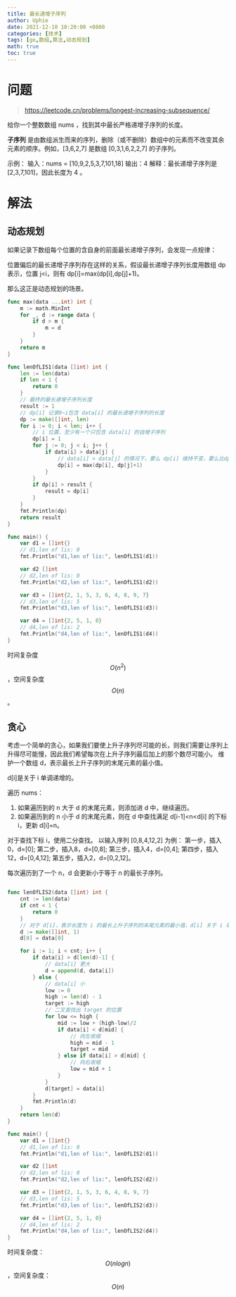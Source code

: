 ```yaml
---
title: 最长递增子序列
author: Uphie
date: 2021-12-10 10:20:00 +0800
categories: [技术]
tags: [go,数组,算法,动态规划]
math: true
toc: true
---
```


# 问题

> https://leetcode.cn/problems/longest-increasing-subsequence/

给你一个整数数组 nums ，找到其中最长严格递增子序列的长度。

**子序列** 是由数组派生而来的序列，删除（或不删除）数组中的元素而不改变其余元素的顺序。例如，[3,6,2,7] 是数组 [0,3,1,6,2,2,7] 的子序列。

示例：
输入：nums = [10,9,2,5,3,7,101,18]
输出：4
解释：最长递增子序列是 [2,3,7,101]，因此长度为 4 。

# 解法

## 动态规划

如果记录下数组每个位置的含自身的前面最长递增子序列，会发现一点规律：

位置偏后的最长递增子序列存在这样的关系，假设最长递增子序列长度用数组 dp表示，位置 j<i，则有 dp[i]=max(dp[i],dp[j]+1)。

那么这正是动态规划的场景。

```go
func max(data ...int) int {
	m := math.MinInt
	for _, d := range data {
		if d > m {
			m = d
		}
	}
	return m
}

func lenOfLIS1(data []int) int {
	len := len(data)
	if len < 1 {
		return 0
	}
	// 最终的最长递增子序列长度
	result := 1
	// dp[i] 记录0~i包含 data[i] 的最长递增子序列的长度
	dp := make([]int, len)
	for i := 0; i < len; i++ {
        // i 位置，至少有一个只包含 data[i] 的自增子序列
		dp[i] = 1
		for j := 0; j < i; j++ {
			if data[i] > data[j] {
				// data[i] > data[j] 的情况下，要么 dp[i] 维持不变，要么比dp[j]大1
				dp[i] = max(dp[i], dp[j]+1)
			}
		}
		if dp[i] > result {
			result = dp[i]
		}
	}
	fmt.Println(dp)
	return result
}

func main() {
	var d1 = []int{}
	// d1,len of lis: 0
	fmt.Println("d1,len of lis:", lenOfLIS1(d1))

	var d2 []int
	// d2,len of lis: 0
	fmt.Println("d2,len of lis:", lenOfLIS1(d2))

	var d3 = []int{2, 1, 5, 3, 6, 4, 8, 9, 7}
	// d3,len of lis: 5
	fmt.Println("d3,len of lis:", lenOfLIS1(d3))

	var d4 = []int{2, 5, 1, 0}
	// d4,len of lis: 2
	fmt.Println("d4,len of lis:", lenOfLIS1(d4))
}
```

时间复杂度 $$O(n^2)$$，空间复杂度$$O(n)$$。

## 贪心

考虑一个简单的贪心，如果我们要使上升子序列尽可能的长，则我们需要让序列上升得尽可能慢，因此我们希望每次在上升子序列最后加上的那个数尽可能小。
维护一个数组 d，表示最长上升子序列的末尾元素的最小值。

d[i]是关于 i 单调递增的。

遍历 nums：
1. 如果遍历到的 n 大于 d 的末尾元素，则添加进 d 中，继续遍历。
2. 如果遍历到的 n 小于 d 的末尾元素，则在 d 中查找满足 d[i-1]<n<d[i] 的下标 i，更新 d[i]=n。

对于查找下标 i，使用二分查找。
以输入序列 [0,8,4,12,2] 为例：
第一步，插入0，d=[0];
第二步，插入8，d=[0,8];
第三步，插入4，d=[0,4];
第四步，插入12，d=[0,4,12];
第五步，插入2，d=[0,2,12]。

每次遍历到了一个 n，d 会更新小于等于 n 的最长子序列。

```go

func lenOfLIS2(data []int) int {
	cnt := len(data)
	if cnt < 1 {
		return 0
	}
	// 对于 d[i]，表示长度为 i 的最长上升子序列的末尾元素的最小值，d[i] 关于 i 单调自增
	d := make([]int, 1)
	d[0] = data[0]

	for i := 1; i < cnt; i++ {
		if data[i] > d[len(d)-1] {
			// data[i] 更大
			d = append(d, data[i])
		} else {
			// data[i] 小
			low := 0
			high := len(d) - 1
			target := high
			// 二叉查找出 target 的位置
			for low <= high {
				mid := low + (high-low)/2
				if data[i] < d[mid] {
					// 向左收缩
					high = mid - 1
					target = mid
				} else if data[i] > d[mid] {
					// 向右收缩
					low = mid + 1
				}
			}
			d[target] = data[i]
		}
		fmt.Println(d)
	}
	return len(d)
}

func main() {
	var d1 = []int{}
	// d1,len of lis: 0
	fmt.Println("d1,len of lis:", lenOfLIS2(d1))

	var d2 []int
	// d2,len of lis: 0
	fmt.Println("d2,len of lis:", lenOfLIS2(d2))

	var d3 = []int{2, 1, 5, 3, 6, 4, 8, 9, 7}
	// d3,len of lis: 5
	fmt.Println("d3,len of lis:", lenOfLIS2(d3))

	var d4 = []int{2, 5, 1, 0}
	// d4,len of lis: 2
	fmt.Println("d4,len of lis:", lenOfLIS2(d4))
}
```

时间复杂度：$$O(nlogn)$$，空间复杂度：$$O(n)$$